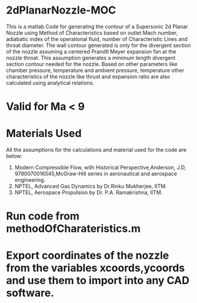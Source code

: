 # 2dPlanarNozzle-MOC
This is a matlab Code for generating the contour of a Supersonic 2d Planar Nozzle using Method of Characteristics based on outlet Mach number, adiabatic index of the operational fluid, number of Characteristic Lines and throat diameter. The wall contour generated is only for the divergent section of the nozzle assuming a centered Prandtl Meyer expansion fan at the nozzle throat. This assumption generates a minimum length divergent section contour needed for the nozzle. Based on other parameters like chamber pressure, temperature and ambient pressure, temperature other characteristics of the nozzle like thrust and expansion ratio are also calculated using analytical relations. 

# Valid for Ma < 9

# Materials Used
All the assumptions for the calculations and material used for the code are below:
1. Modern Compressible Flow, with Historical Perspective,Anderson, J.D, 9780070016545,McGraw-Hill series in aeronautical and aerospace engineering.
2. NPTEL, Advanced Gas Dynamics by Dr.Rinku Mukherjee, IITM.
3. NPTEL, Aerospace Propulsion by Dr. P.A. Ramakrishna, IITM.

# Run code from methodOfCharateristics.m

# Export coordinates of the nozzle from the variables xcoords,ycoords and use them to import into any CAD software.
